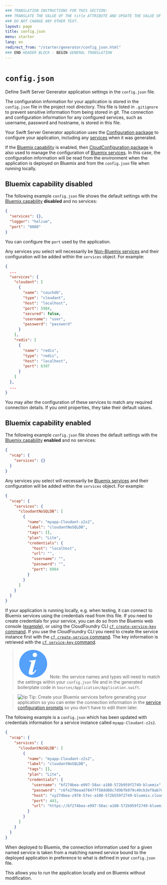 ```yaml
---
### TRANSLATION INSTRUCTIONS FOR THIS SECTION:
### TRANSLATE THE VALUE OF THE title ATTRIBUTE AND UPDATE THE VALUE OF THE lang ATTRIBUTE.
### DO NOT CHANGE ANY OTHER TEXT.
layout: page
title: config.json
menu: starter
lang: en
redirect_from: "/starter/generator/config_json.html"
### END HEADER BLOCK - BEGIN GENERAL TRANSLATION
---
```


<div class="titleBlock">
	<h1><code>config.json</code></h1>
	<p>Define Swift Server Generator application settings in the <code>config.json</code> file.</p>
</div>

The configuration information for your application is stored in the `config.json` file in the project root directory. This file is listed in `.gitignore` to prevent sensitive information from being stored in git. The connection and configuration information for any configured services, such as username, password and hostname, is stored in this file.

Your Swift Server Generator application uses the [Configuration package](https://github.com/IBM-Swift/Configuration) to configure your application, including any [services](core_concepts.html#services) when it was generated.

If the [Bluemix capability](core_concepts.html#bluemix-capability) is enabled, then
[CloudConfiguration package](https://github.com/IBM-Swift/CloudConfiguration) is also
used to manage the configuration of [Bluemix services](core_concepts.html#bluemix-services).
In this case, the configuration information will be read from the environment when the
application is deployed on Bluemix and from the `config.json` file when running locally.

## Bluemix capability disabled

The following example `config.json` file shows the default settings with the [Bluemix capability](core_concepts.html#bluemix-capability) **disabled** and no services:

```json
{
  "services": {},
  "logger": "helium",
  "port": "8080"
}
```

You can configure the `port` used by the application.

Any services you select will necessarily be [Non-Bluemix services](core_concepts.html#non-bluemix-services)
and their configuration will be added within the `services` object. For example:

```json
{
  ...
  "services": {
    "cloudant": [
      {
        "name": "couchdb",
        "type": "cloudant",
        "host": "localhost",
        "port": 5984,
        "secured": false,
        "username": "user",
        "password": "password"
      }
    ],
    "redis": [
      {
        "name": "redis",
        "type": "redis",
        "host": "localhost",
        "port": 6397
      }
    ]
  },
  ...
}
```

You may alter the configuration of these services to match any required connection details.
If you omit properties, they take their default values.

## Bluemix capability enabled

The following example `config.json` file shows the default settings with the [Bluemix capability](core_concepts.html#bluemix-capability) **enabled** and no services:

```json
{
  "vcap": {
    "services": {}
  }
}
```

Any services you select will necessarily be [Bluemix services](core_concepts.html#bluemix-services)
and their configuration will be added within the `services` object. For example:

```json
{
  "vcap": {
    "services": {
      "cloudantNoSQLDB": [
        {
          "name": "myapp-Cloudant-z2s2",
          "label": "cloudantNoSQLDB",
          "tags": [],
          "plan": "Lite",
          "credentials": {
            "host": "localhost",
            "url": "",
            "username": "",
            "password": "",
            "port": 6984
          }
        }
      ]
    }
  }
}
```

If your application is running locally, e.g. when testing, it can connect to Bluemix services using the credentials read from this file. If you need to create credentials for your service, you can do so from the Bluemix web console ([example](https://console.ng.bluemix.net/docs/services/Cloudant/tutorials/create_service.html#creating-a-service-instance)), or using the CloudFoundry CLI [`cf create-service-key` command](http://cli.cloudfoundry.org/en-US/cf/create-service-key.html). If you use the CloudFoundry CLI you need to create the service instance first with the [`cf create-service` command](http://cli.cloudfoundry.org/en-US/cf/create-service.html). The key information is retrieved with the [`cf service-key` command](http://cli.cloudfoundry.org/en-US/cf/service-key.html).

> ![info] Note: the service names and types will need to match the settings within your
> `config.json` file and in the generated boilerplate code in `Sources/Application/Application.swift`.

> ![tip] Tip: Create your Bluemix services before generating your application so you can enter
> the connection information in the [service configuration prompts](prompts.html#service-configuration-prompt)
> so you don't have to edit them later.

The following example is a `config.json` which has been updated with credentials information for a service instance called `myapp-Cloudant-z2s2`.

```json
{
  "vcap": {
    "services": {
      "cloudantNoSQLDB": [
        {
          "name": "myapp-Cloudant-z2s2",
          "label": "cloudantNoSQLDB",
          "tags": [],
          "plan": "Lite",
          "credentials": {
            "username": "bf274bea-e997-58ac-a108-572b959f2749-bluemix",
            "password": "c6fe2f0eaad7847ff58dd88c7d9bfb979c40cb3ef8ab7df64738f35310b8de1c",
            "host": "xy274bea-z978-57ec-a108-572b559f2749-bluemix.cloudant.com",
            "port": 443,
            "url": "https://bf274bea-e997-58ac-a108-572b959f2749-bluemix:c6fe2f0eaad7847ff58dd88c7d9bfb979c40cb3ef8ab7df64738f35310b8de1c@xy274bea-z978-57ec-a108-572b559f2749-bluemix.cloudant.com"
          }
        }
      ]
    }
  }
}
```

When deployed to Bluemix, the connection information used for a given named service is
taken from a matching named service bound to the deployed application in preference to
what is defined in your `config.json` file.

This allows you to run the application locally and on Bluemix without modification.

[info]: ../../../assets/info-blue.png
[tip]: ../../../assets/lightbulb-yellow.png
[warning]: ../../../assets/warning-red.png
